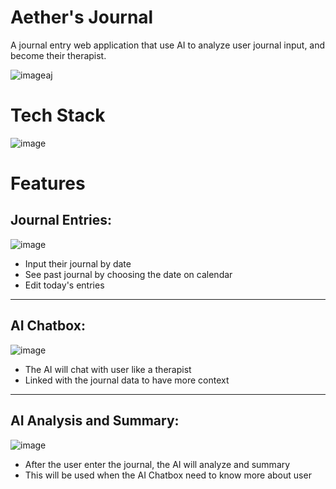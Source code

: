 # Aether's Journal

A journal entry web application that use AI to analyze user journal input, and become their therapist.

![imageaj](https://github.com/user-attachments/assets/96b96cdb-8808-4e85-90e0-93b64e5b0996)



# Tech Stack

![image](https://github.com/user-attachments/assets/f4bb26a3-6943-4ad3-bf52-245de1494556)

# Features

## Journal Entries:

![image](https://github.com/user-attachments/assets/4f00e9c9-2158-414a-b8d6-40bfd68facc1)


- Input their journal by date
- See past journal by choosing the date on calendar
- Edit today's entries
______________________________________________

## AI Chatbox:

![image](https://github.com/user-attachments/assets/11b14101-5ff5-4414-b6f8-5de45e6e24e1)


- The AI will chat with user like a therapist
- Linked with the journal data to have more context
______________________________________________

## AI Analysis and Summary:

![image](https://github.com/user-attachments/assets/fb91e9a3-e5f7-4317-bc00-3b95daaab9d0)


- After the user enter the journal, the AI will analyze and summary
- This will be used when the AI Chatbox need to know more about user
